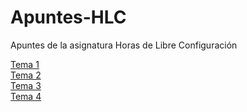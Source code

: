 # Apuntes-HLC
Apuntes de la asignatura Horas de Libre Configuración

[Tema 1](https://github.com/santonio97/Apuntes-HLC/blob/master/Tema%201.md)  
[Tema 2](https://github.com/santonio97/Apuntes-HLC/blob/master/Tema%202.md)  
[Tema 3](https://github.com/santonio97/Apuntes-HLC/blob/master/Tema%203.md)  
[Tema 4](https://github.com/santonio97/Apuntes-HLC/blob/master/Tema%204.md)
